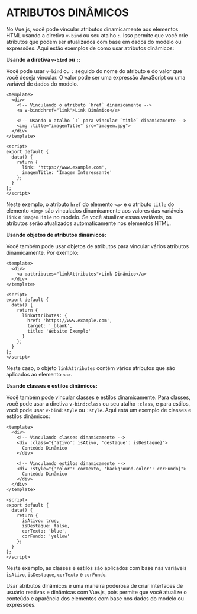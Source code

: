 # ATRIBUTOS DINÂMICOS
No Vue.js, você pode vincular atributos dinamicamente aos elementos HTML usando a diretiva `v-bind` ou seu atalho `:`. Isso permite que você crie atributos que podem ser atualizados com base em dados do modelo ou expressões. Aqui estão exemplos de como usar atributos dinâmicos:

**Usando a diretiva `v-bind` ou `:`:**

Você pode usar `v-bind` ou `:` seguido do nome do atributo e do valor que você deseja vincular. O valor pode ser uma expressão JavaScript ou uma variável de dados do modelo.

```vue
<template>
  <div>
    <!-- Vinculando o atributo `href` dinamicamente -->
    <a v-bind:href="link">Link Dinâmico</a>

    <!-- Usando o atalho `:` para vincular `title` dinamicamente -->
    <img :title="imagemTitle" src="imagem.jpg">
  </div>
</template>

<script>
export default {
  data() {
    return {
      link: 'https://www.example.com',
      imagemTitle: 'Imagem Interessante'
    };
  }
};
</script>
```

Neste exemplo, o atributo `href` do elemento `<a>` e o atributo `title` do elemento `<img>` são vinculados dinamicamente aos valores das variáveis `link` e `imagemTitle` no modelo. Se você atualizar essas variáveis, os atributos serão atualizados automaticamente nos elementos HTML.

**Usando objetos de atributos dinâmicos:**

Você também pode usar objetos de atributos para vincular vários atributos dinamicamente. Por exemplo:

```vue
<template>
  <div>
    <a :attributes="linkAttributes">Link Dinâmico</a>
  </div>
</template>

<script>
export default {
  data() {
    return {
      linkAttributes: {
        href: 'https://www.example.com',
        target: '_blank',
        title: 'Website Exemplo'
      }
    };
  }
};
</script>
```

Neste caso, o objeto `linkAttributes` contém vários atributos que são aplicados ao elemento `<a>`.

**Usando classes e estilos dinâmicos:**

Você também pode vincular classes e estilos dinamicamente. Para classes, você pode usar a diretiva `v-bind:class` ou seu atalho `:class`, e para estilos, você pode usar `v-bind:style` ou `:style`. Aqui está um exemplo de classes e estilos dinâmicos:

```vue
<template>
  <div>
    <!-- Vinculando classes dinamicamente -->
    <div :class="{'ativo': isAtivo, 'destaque': isDestaque}">
      Conteúdo Dinâmico
    </div>

    <!-- Vinculando estilos dinamicamente -->
    <div :style="{'color': corTexto, 'background-color': corFundo}">
      Conteúdo Dinâmico
    </div>
  </div>
</template>

<script>
export default {
  data() {
    return {
      isAtivo: true,
      isDestaque: false,
      corTexto: 'blue',
      corFundo: 'yellow'
    };
  }
};
</script>
```

Neste exemplo, as classes e estilos são aplicados com base nas variáveis `isAtivo`, `isDestaque`, `corTexto` e `corFundo`.

Usar atributos dinâmicos é uma maneira poderosa de criar interfaces de usuário reativas e dinâmicas com Vue.js, pois permite que você atualize o conteúdo e aparência dos elementos com base nos dados do modelo ou expressões.